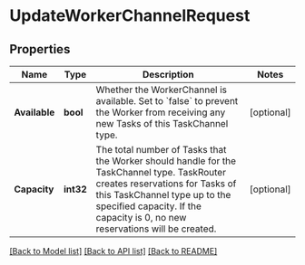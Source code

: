 # UpdateWorkerChannelRequest

## Properties

Name | Type | Description | Notes
------------ | ------------- | ------------- | -------------
**Available** | **bool** | Whether the WorkerChannel is available. Set to &#x60;false&#x60; to prevent the Worker from receiving any new Tasks of this TaskChannel type. | [optional] 
**Capacity** | **int32** | The total number of Tasks that the Worker should handle for the TaskChannel type. TaskRouter creates reservations for Tasks of this TaskChannel type up to the specified capacity. If the capacity is 0, no new reservations will be created. | [optional] 

[[Back to Model list]](../README.md#documentation-for-models) [[Back to API list]](../README.md#documentation-for-api-endpoints) [[Back to README]](../README.md)


